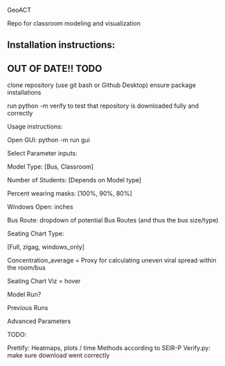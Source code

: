 GeoACT

Repo for classroom modeling and visualization

Installation instructions:
---
## OUT OF DATE!! TODO

clone repository (use git bash or Github Desktop)
ensure package installations

run python -m verify to test that repository is downloaded fully and correctly


Usage instructions:

Open GUI: python -m run gui

Select Parameter inputs:

Model Type: [Bus, Classroom]

Number of Students: [Depends on Model type]

Percent wearing masks: [100%, 90%, 80%]

Windows Open: inches

Bus Route: dropdown of potential Bus Routes (and thus the bus size/type)

Seating Chart Type:


[Full, zigag, windows_only]

Concentration_average = Proxy for calculating uneven viral spread within the room/bus

Seating Chart Viz = hover

Model Run?

Previous Runs


Advanced Parameters



TODO:

Prettify: Heatmaps, plots / time
Methods according to SEIR-P
Verify.py: make sure download went correctly
